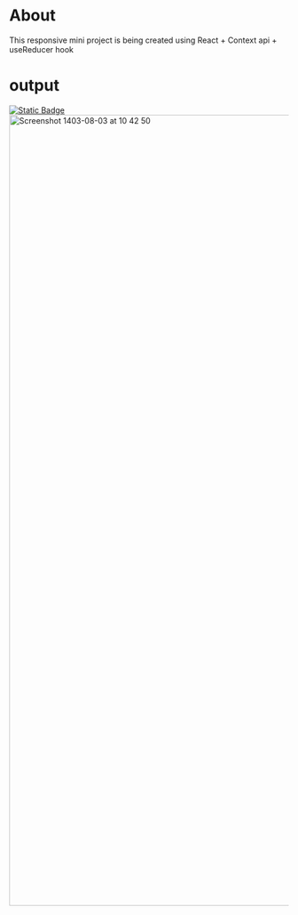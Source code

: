 # About

This responsive mini project is being created using React + Context api + useReducer hook

# output

<a href="https://www.canva.com/design/DAGUdvHXC4o/RXd9kbsCo6plUZFxmG-IVQ/watch?utm_content=DAGUdvHXC4o&utm_campaign=designshare&utm_medium=link&utm_source=editor" target="_blank">
  <img alt="Static Badge" src="https://img.shields.io/badge/Watch%20Result%20Video-blue?style=for-the-badge&logo=%3Csvg%20role%3D%22img%22%20viewBox%3D%220%200%2024%2024%22%20xmlns%3D%22http%3A%2F%2Fwww.w3.org%2F2000%2Fsvg%22%3E%3Ctitle%3EAirPlay%20Video%3C%2Ftitle%3E%3Cpath%20d%3D%22M3.412%201.32c-1.178%200-1.584.122-2.031.366A2.449%202.449%200%2000.365%202.7C.122%203.148%200%203.553%200%204.771v9.137c0%201.178.122%201.585.365%202.031.244.447.57.772%201.016%201.016.406.244.813.365%202.031.365h2.72l1.138-1.34H3.006c-.325.041-.69-.001-1.016-.164-.203-.08-.366-.283-.488-.486-.122-.325-.203-.65-.162-1.016V4.406c-.04-.325%200-.69.162-1.015.081-.203.285-.365.488-.487.325-.122.65-.204%201.016-.164h17.867c.325-.04.69.002%201.016.164.203.082.364.284.486.487.122.324.203.65.162%201.015v9.95c.04.324%200%20.69-.162%201.015-.081.203-.283.365-.486.486-.325.122-.65.203-1.016.163h-4.264l1.137%201.341%202.803-.04c1.218%200%201.623-.122%202.07-.366a2.449%202.449%200%20001.016-1.016c.243-.406.365-.813.365-2.03V4.77c0-1.218-.122-1.623-.365-2.07a2.449%202.449%200%2000-1.016-1.015c-.447-.244-.852-.366-2.07-.366H3.412zm8.451%2012.198a.501.501%200%2000-.37.187l-7.106%208.162a.465.465%200%2000-.123.326.47.47%200%2000.488.487h14.293c.122%200%20.245-.04.326-.121.203-.163.204-.489.041-.692l-7.107-8.162-.041-.04a.594.594%200%2000-.4-.147z%22%2F%3E%3C%2Fsvg%3E">
</a>
<img width="1423" alt="Screenshot 1403-08-03 at 10 42 50" src="https://github.com/user-attachments/assets/2499eb99-28f7-4391-aee8-df384b1bb27c">
